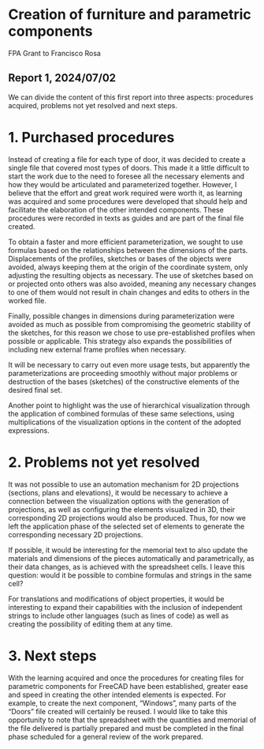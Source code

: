 # Creation of furniture and parametric components

FPA Grant to Francisco Rosa

## Report 1, 2024/07/02

We can divide the content of this first report into three aspects: procedures acquired, problems not yet resolved and next steps.

# 1. Purchased procedures

Instead of creating a file for each type of door, it was decided to create a single file that covered most types of doors. This made it a little difficult to start the work due to the need to foresee all the necessary elements and how they would be articulated and parameterized together. However, I believe that the effort and great work required were worth it, as learning was acquired and some procedures were developed that should help and facilitate the elaboration of the other intended components. These procedures were recorded in texts as guides and are part of the final file created.

To obtain a faster and more efficient parameterization, we sought to use formulas based on the relationships between the dimensions of the parts. Displacements of the profiles, sketches or bases of the objects were avoided, always keeping them at the origin of the coordinate system, only adjusting the resulting objects as necessary. The use of sketches based on or projected onto others was also avoided, meaning any necessary changes to one of them would not result in chain changes and edits to others in the worked file.

Finally, possible changes in dimensions during parameterization were avoided as much as possible from compromising the geometric stability of the sketches, for this reason we chose to use pre-established profiles when possible or applicable. This strategy also expands the possibilities of including new external frame profiles when necessary.

It will be necessary to carry out even more usage tests, but apparently the parameterizations are proceeding smoothly without major problems or destruction of the bases (sketches) of the constructive elements of the desired final set.

Another point to highlight was the use of hierarchical visualization through the application of combined formulas of these same selections, using multiplications of the visualization options in the content of the adopted expressions.

# 2. Problems not yet resolved

It was not possible to use an automation mechanism for 2D projections (sections, plans and elevations), it would be necessary to achieve a connection between the visualization options with the generation of projections, as well as configuring the elements visualized in 3D, their corresponding 2D projections would also be produced. Thus, for now we left the application phase of the selected set of elements to generate the corresponding necessary 2D projections.

If possible, it would be interesting for the memorial text to also update the materials and dimensions of the pieces automatically and parametrically, as their data changes, as is achieved with the spreadsheet cells. I leave this question: would it be possible to combine formulas and strings in the same cell?

For translations and modifications of object properties, it would be interesting to expand their capabilities with the inclusion of independent strings to include other languages ​​(such as lines of code) as well as creating the possibility of editing them at any time.

# 3. Next steps

With the learning acquired and once the procedures for creating files for parametric components for FreeCAD have been established, greater ease and speed in creating the other intended elements is expected. For example, to create the next component, “Windows”, many parts of the “Doors” file created will certainly be reused. I would like to take this opportunity to note that the spreadsheet with the quantities and memorial of the file delivered is partially prepared and must be completed in the final phase scheduled for a general review of the work prepared.
